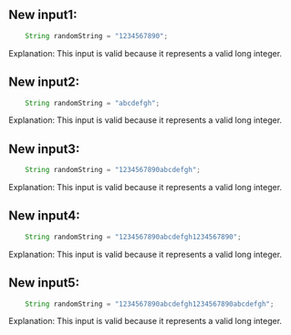 ## New input1:
```java
    String randomString = "1234567890";
```
Explanation: This input is valid because it represents a valid long integer.

## New input2:
```java
    String randomString = "abcdefgh";
```
Explanation: This input is valid because it represents a valid long integer.

## New input3:
```java
    String randomString = "1234567890abcdefgh";
```
Explanation: This input is valid because it represents a valid long integer.

## New input4:
```java
    String randomString = "1234567890abcdefgh1234567890";
```
Explanation: This input is valid because it represents a valid long integer.

## New input5:
```java
    String randomString = "1234567890abcdefgh1234567890abcdefgh";
```
Explanation: This input is valid because it represents a valid long integer.
